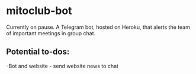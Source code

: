 # mitoclub-bot
Currently on pause. A Telegram bot, hosted on Heroku, that alerts the team of important meetings in group chat.

## Potential to-dos:
-Bot and website - send website news to chat
